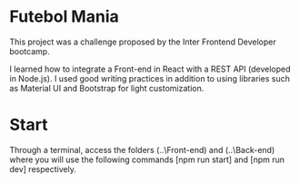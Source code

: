# Futebol Mania

This project was a challenge proposed by the Inter Frontend Developer bootcamp.

I learned how to integrate a Front-end in React with a REST API (developed in Node.js). 
I used good writing practices in addition to using libraries such as Material UI and Bootstrap for light customization.

# Start


Through a terminal, access the folders (..\Front-end) and (..\Back-end) where you will use the following commands [npm run start] and [npm run dev] respectively.

